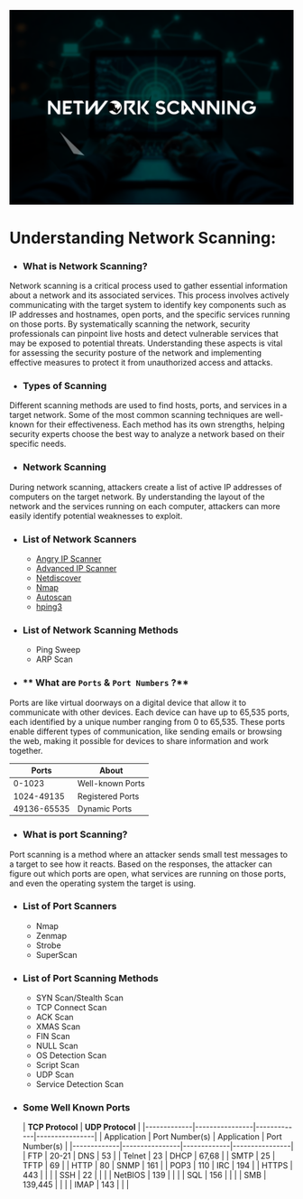 ![NetworkScanning](Images/networkscanning.png)

# **Understanding Network Scanning:**

+ ### **What is Network Scanning?**

Network scanning is a critical process used to gather essential information about a network and its associated services. This process involves actively communicating with the target system to identify key components such as IP addresses and hostnames, open ports, and the specific services running on those ports. By systematically scanning the network, security professionals can pinpoint live hosts and detect vulnerable services that may be exposed to potential threats. Understanding these aspects is vital for assessing the security posture of the network and implementing effective measures to protect it from unauthorized access and attacks.

+ ### **Types of Scanning**

Different scanning methods are used to find hosts, ports, and services in a target network. Some of the most common scanning techniques are well-known for their effectiveness. Each method has its own strengths, helping security experts choose the best way to analyze a network based on their specific needs.

+ ### **Network Scanning**

During network scanning, attackers create a list of active IP addresses of computers on the target network. By understanding the layout of the network and the services running on each computer, attackers can more easily identify potential weaknesses to exploit.

+ ### **List of Network Scanners**

  + [Angry IP Scanner](https://github.com/angryip/ipscan)
  + [Advanced IP Scanner](https://bjansen.github.io/scoop-apps/extras/advanced-ip-scanner/)
  + [Netdiscover](https://github.com/netdiscover-scanner/netdiscover)
  + [Nmap](https://github.com/nmap/nmap)
  + [Autoscan](https://github.com/darksh3llgr/autoscan)
  + [hping3](https://github.com/HiddenShot/Hping3)

+ ### **List of Network Scanning Methods**

  + Ping Sweep
  + ARP Scan

+ ### ** What are `Ports` & `Port Numbers` ?**

Ports are like virtual doorways on a digital device that allow it to communicate with other devices. Each device can have up to 65,535 ports, each identified by a unique number ranging from 0 to 65,535. These ports enable different types of communication, like sending emails or browsing the web, making it possible for devices to share information and work together.

  |Ports         |       About        |
  |--------------|--------------------|
  | 0-1023       | Well-known Ports   |
  | 1024-49135   | Registered Ports   |
  | 49136-65535  | Dynamic Ports      |


+ ### **What is port Scanning?**

Port scanning is a method where an attacker sends small test messages to a target to see how it reacts. Based on the responses, the attacker can figure out which ports are open, what services are running on those ports, and even the operating system the target is using.

+ ### **List of Port Scanners**

  + Nmap
  + Zenmap
  + Strobe
  + SuperScan

+ ### **List of Port Scanning Methods**

  + SYN Scan/Stealth Scan
  + TCP Connect Scan
  + ACK Scan
  + XMAS Scan
  + FIN Scan
  + NULL Scan 
  + OS Detection Scan 
  + Script Scan 
  + UDP Scan 
  + Service Detection Scan

+ ### **Some Well Known Ports**

  |      **TCP Protocol**        |      **UDP Protocol**        |
  |-------------|----------------|-------------|----------------|
  | Application | Port Number(s) | Application | Port Number(s) |
  |-------------|----------------|-------------|----------------|
  | FTP         | 20-21          | DNS         | 53             |
  | Telnet      | 23             | DHCP        | 67,68          |
  | SMTP        | 25             | TFTP        | 69             |
  | HTTP        | 80             | SNMP        | 161            |
  | POP3        | 110            | IRC         | 194            |
  | HTTPS       | 443            |             |                |
  | SSH         | 22             |             |                |
  | NetBIOS     | 139            |             |                |
  | SQL         | 156            |             |                |
  | SMB         | 139,445        |             |                |
  | IMAP        | 143            |             |                |

  
